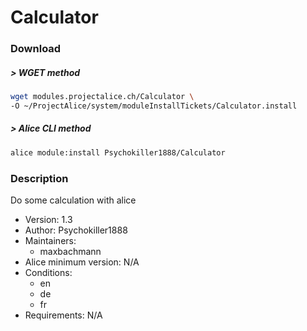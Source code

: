 # Calculator

### Download

##### > WGET method
```bash
wget modules.projectalice.ch/Calculator \
-O ~/ProjectAlice/system/moduleInstallTickets/Calculator.install
```

##### > Alice CLI method
```bash
alice module:install Psychokiller1888/Calculator
```

### Description
Do some calculation with alice

- Version: 1.3
- Author: Psychokiller1888
- Maintainers:
  - maxbachmann
- Alice minimum version: N/A
- Conditions:
  - en
  - de
  - fr
- Requirements: N/A
